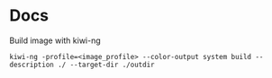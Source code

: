 # Docs

Build image with kiwi-ng

```
kiwi-ng -profile=<image_profile> --color-output system build --description ./ --target-dir ./outdir
```
